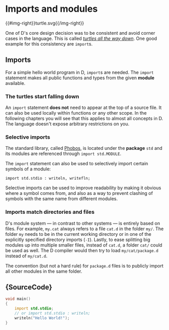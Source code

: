 # Imports and modules

{{#img-right}}turtle.svg{{/img-right}}

One of D's core design decision was to be consistent and avoid corner cases
in the language.
This is called [_turtles all the way down_](https://en.wikipedia.org/wiki/Turtles_all_the_way_down).
One good example for this consistency are `import`s.

## Imports

For a simple hello world program in D, `import`s are needed.
The `import` statement makes all public functions
and types from the given **module** available.

### The turtles start falling down

An `import` statement __does not__ need to appear at the top of a source file.
It can also be used locally within functions or any other scope.
In the following chapters you will see that this applies to almost all concepts in D. The language doesn't expose arbitrary restrictions on you.

### Selective imports

The standard library, called [Phobos](https://dlang.org/phobos/),
is located under the **package** `std`
and its modules are referenced through `import std.MODULE`.

The `import` statement can also be used to selectively
import certain symbols of a module:

    import std.stdio : writeln, writefln;

Selective imports can be used to improve readability by making
it obvious where a symbol comes from, and also as a way to
prevent clashing of symbols with the same name from different modules.

### Imports match directories and files

D's module system — in contrast to other systems — is entirely based on files.
For example, `my.cat` always refers to a file `cat.d` in the folder `my/`.
The folder `my` needs to be in the current working directory or
in one of the explicitly specified directory imports (`-I`).
Lastly, to ease splitting big modules up into multiple smaller files,
instead of `cat.d`, a folder `cat/` could be used as well.
The D compiler would then try to load `my/cat/package.d` instead of `my/cat.d`.

The convention (but not a hard rule) for `package.d` files is to publicly import
all other modules in the same folder.

## {SourceCode}

```d
void main()
{
    import std.stdio;
    // or import std.stdio : writeln;
    writeln("Hello World!");
}
```
